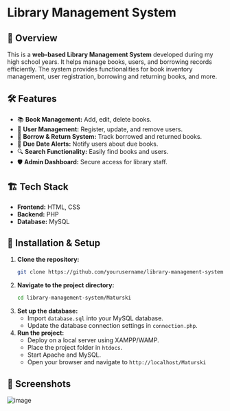 # Library Management System

## 📌 Overview
This is a **web-based Library Management System** developed during my high school years. It helps manage books, users, and borrowing records efficiently. The system provides functionalities for book inventory management, user registration, borrowing and returning books, and more.

## 🛠️ Features
- 📚 **Book Management:** Add, edit, delete books.
- 👥 **User Management:** Register, update, and remove users.
- 🔄 **Borrow & Return System:** Track borrowed and returned books.
- 📅 **Due Date Alerts:** Notify users about due books.
- 🔍 **Search Functionality:** Easily find books and users.
- 🛡️ **Admin Dashboard:** Secure access for library staff.

## 🏗️ Tech Stack
- **Frontend:** HTML, CSS
- **Backend:** PHP
- **Database:** MySQL

## 🚀 Installation & Setup
1. **Clone the repository:**
   ```sh
   git clone https://github.com/yourusername/library-management-system.git
   ```
2. **Navigate to the project directory:**
   ```sh
   cd library-management-system/Maturski
   ```
3. **Set up the database:**
   - Import `database.sql` into your MySQL database.
   - Update the database connection settings in `connection.php`.
4. **Run the project:**
   - Deploy on a local server using XAMPP/WAMP.
   - Place the project folder in `htdocs`.
   - Start Apache and MySQL.
   - Open your browser and navigate to `http://localhost/Maturski`

## 📸 Screenshots
![image](https://github.com/user-attachments/assets/8c9cd1e4-5cfa-4b22-ac1f-217c38937649)

